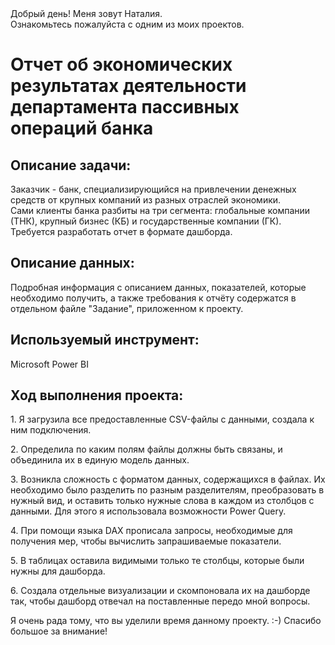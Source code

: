 <!DOCTYPE html>
<body>
                <span class="content__description">Добрый день! Меня зовут Наталия. <br/> Ознакомьтесь пожалуйста с одним из моих проектов.</span>
                </nav>
            </div>
        </div>
        <div class="content__main">
            <h1 class="content__about-header">Отчет об экономических результатах деятельности департамента пассивных операций банка</h1>
            <div class="content__main-item">
                <div class="main-item__description">
                   <h2 class="content__subheader">Описание задачи:</h2>
                    <p>Заказчик - банк,  специализирующийся на привлечении денежных средств от крупных компаний из разных отраслей экономики.<br/> 
                    Сами клиенты банка разбиты на три сегмента: глобальные компании (ТНК), крупный бизнес (КБ) и государственные компании (ГК).<br/> 
                    Требуется разработать отчет в формате дашборда.</p>
                </div>
              <h2 class="content__subheader">Описание данных:</h2>
               <p>Подробная информация с описанием данных, показателей, которые необходимо получить, а также требования к отчёту содержатся в отдельном файле "Задание", приложенном к проекту.</p>
                </div>
           <h2 class="content__subheader">Используемый инструмент:</h2>
                    <p>Microsoft Power BI</p>
            </div>
           <h2 class="content__subheader">Ход выполнения проекта:</h2>
               <p>1. Я загрузила все предоставленные CSV-файлы с данными, создала к ним подключения.</p>
               <p>2. Определила по каким полям файлы должны быть связаны, и объединила их в единую модель данных.</p>
               <p>3. Возникла сложность с форматом данных, содержащихся в файлах. Их необходимо было разделить по разным разделителям, преобразовать в нужный вид, и оставить только нужные слова в каждом из столбцов с данными. Для этого я использовала возможности Power Query.</p>
               <p>4. При помощи языка DAX прописала запросы, необходимые для получения мер, чтобы вычислить запрашиваемые показатели.</p>
               <p>5. В таблицах оставила видимыми только те столбцы, которые были нужны для дашборда.</p>
               <p>6. Создала отдельные визуализации и скомпоновала их на дашборде так, чтобы дашборд отвечал на поставленные передо мной вопросы.</p>
                </div>
            <div class="content__main-item">
                <div class="main-item__description">
                    <p>Я очень рада тому, что вы уделили время данному проекту. :-) Спасибо большое за внимание!</p>
                </div>
</body>
</html>
